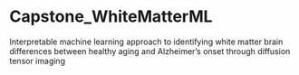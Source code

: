 # Capstone_WhiteMatterML
Interpretable machine learning approach to identifying white matter brain differences between healthy aging and Alzheimer’s onset through diffusion tensor imaging

